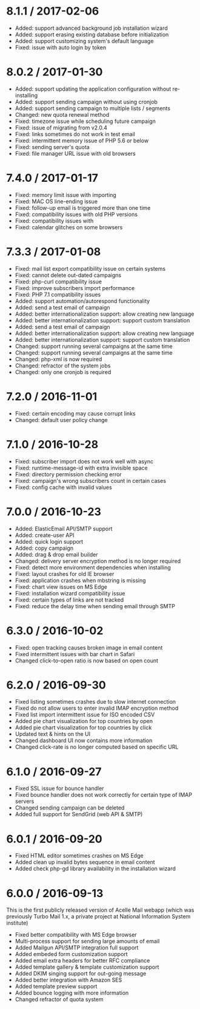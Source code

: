 8.1.1 / 2017-02-06
=====================

 * Added: support advanced background job installation wizard
 * Added: support erasing existing database before initialization
 * Added: support customizing system's default language
 * Fixed: issue with auto login by token

8.0.2 / 2017-01-30
=====================

 * Added: support updating the application configuration without re-installing
 * Added: support sending campaign without using cronjob
 * Added: support sending campaign to multiple lists / segments
 * Changed: new quota renewal method
 * Fixed: timezone issue while scheduling future campaign
 * Fixed: issue of migrating from v2.0.4
 * Fixed: links sometimes do not work in test email
 * Fixed: intermittent memory issue of PHP 5.6 or below
 * Fixed: sending server's quota 
 * Fixed: file manager URL issue with old browsers

7.4.0 / 2017-01-17
===================

 * Fixed: memory limit issue with importing
 * Fixed: MAC OS line-ending issue
 * Fixed: follow-up email is triggered more than one time
 * Fixed: compatibility issues with old PHP versions
 * Fixed: compatibility issues with 
 * Fixed: calendar glitches on some browsers

7.3.3 / 2017-01-08
===================

 * Fixed: mail list export compatibility issue on certain systems
 * Fixed: cannot delete out-dated campaigns
 * Fixed: php-curl compatibility issue
 * Fixed: improve subscribers import performance
 * Fixed: PHP 7.1 compatibility issues
 * Added: support automation/autorespond functionality
 * Added: send a test email of campaign
 * Added: better internationalization support: allow creating new language
 * Added: better internationalization support: support custom translation
 * Added: send a test email of campaign
 * Added: better internationalization support: allow creating new language
 * Added: better internationalization support: support custom translation
 * Changed: support running several campaigns at the same time
 * Changed: support running several campaigns at the same time
 * Changed: php-xml is now required
 * Changed: refractor of the system jobs
 * Changed: only one cronjob is required

7.2.0 / 2016-11-01
==================

 * Fixed: certain encoding may cause corrupt links
 * Changed: default user policy change

7.1.0 / 2016-10-28
==================
 
 * Fixed: subscriber import does not work well with async
 * Fixed: runtime-message-id with extra invisible space
 * Fixed: directory permission checking error
 * Fixed: campaign's wrong subscribers count in certain cases
 * Fixed: config cache with invalid values

7.0.0 / 2016-10-23
==================

 * Added: ElasticEmail API/SMTP support
 * Added: create-user API
 * Added: quick login support
 * Added: copy campaign
 * Added: drag & drop email builder
 * Changed: delivery server encryption method is no longer required
 * Fixed: detect more environment dependencies when installing
 * Fixed: layout crashes for old IE browser
 * Fixed: application crashes when mbstring is missing
 * Fixed: chart view issues on MS Edge
 * Fixed: installation wizard compatibility issue
 * Fixed: certain types of links are not tracked
 * Fixed: reduce the delay time when sending email through SMTP

6.3.0 / 2016-10-02
==================

 * Fixed: open tracking causes broken image in email content
 * Fixed intermittent issues with bar chart in Safari
 * Changed click-to-open ratio is now based on open count

6.2.0 / 2016-09-30
==================

 * Fixed listing sometimes crashes due to slow internet connection
 * Fixed do not allow users to enter invalid IMAP encryption method
 * Fixed list import intermittent issue for ISO encoded CSV
 * Added pie chart visualization for top countries by open
 * Added pie chart visualization for top countries by click
 * Updated text & hints on the UI
 * Changed dashboard UI now contains more information
 * Changed click-rate is no longer computed based on specific URL

6.1.0 / 2016-09-27
==================

 * Fixed SSL issue for bounce handler
 * Fixed bounce handler does not work correctly for certain type of IMAP servers
 * Changed sending campaign can be deleted
 * Added full support for SendGrid (web API & SMTP)

6.0.1 / 2016-09-20
==================

 * Fixed HTML editor sometimes crashes on MS Edge 
 * Added clean up invalid bytes sequence in email content
 * Added check php-gd library availability in the installation wizard

6.0.0 / 2016-09-13
==================

This is the first publicly released version of Acelle Mail webapp (which was previously Turbo Mail 1.x, a private project at National Information System institute)

 * Fixed better compatibility with MS Edge browser
 * Multi-process support for sending large amounts of email
 * Added Mailgun API/SMTP integration full support
 * Added embeded form customization support
 * Added email extra headers for better RFC compliance
 * Added template gallery & template customization support
 * Added DKIM singing support for out-going message
 * Added better integration with Amazon SES
 * Added template preview support
 * Added bounce logging with more information
 * Changed refractor of quota system
